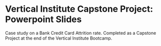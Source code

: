# Vertical Institute Capstone Project: Powerpoint Slides
Case study on a Bank Credit Card Attrition rate. Completed as a Capstone Project at the end of the Vertical Institute Bootcamp.
